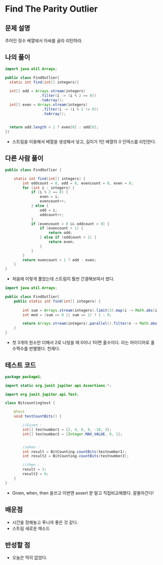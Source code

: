 # Find The Parity Outlier

## 문제 설명
주어진 정수 배열에서 아싸를 골라 리턴하라.

## 나의 풀이
```java
import java.util.Arrays;

public class FindOutlier{
  static int find(int[] integers){
    
  int[] odd = Arrays.stream(integers)
                .filter(i -> (i % 2 == 0))
                .toArray();
  int[] even = Arrays.stream(integers)
                 .filter(i -> (i % 2 != 0))
                 .toArray();
    
    
  return odd.length > 1 ? even[0] : odd[0];
}}
```
* 스트림을 이용해서 배열을 생성해서 넣고, 길이가 1인 배열의 0 인덱스를 리턴한다.

## 다른 사람 풀이

```java
public class FindOutlier {

    static int find(int[] integers) {
        int oddcount = 0, odd = 0, evencount = 0, even = 0;
        for (int i : integers) {
            if (i % 2 == 0) {
                even = i;
                evencount++;
            } else {
                odd = i;
                oddcount++;
            }
            if (evencount > 0 && oddcount > 0) {
                if (evencount > 1) {
                    return odd;
                } else if (oddcount > 1) {
                    return even;
                }
            }
        }
        return evencount > 1 ? odd : even;
    }
}
```
* 처음에 이렇게 풀었는데 스트림이 훨씬 간결해보여서 썼다. 
```java
import java.util.Arrays;

public class FindOutlier{
    public static int find(int[] integers) {
       
        int sum = Arrays.stream(integers).limit(3).map(i -> Math.abs(i) % 2).sum();
        int mod = (sum == 0 || sum == 1) ? 1 : 0;

        return Arrays.stream(integers).parallel().filter(n -> Math.abs(n) % 2 == mod).findFirst().getAsInt();
    }
}
```
* 첫 3개의 원소만 더해서 2로 나눴을 때 0이나 1이면 홀수이다. 라는 아이디어로 홀수짝수를 판별했다. 천재다.

## 테스트 코드

```java
package package1;

import static org.junit.jupiter.api.Assertions.*;

import org.junit.jupiter.api.Test;

class Bitcountingtest {

	@Test
	void testCountBits() {

		//Given :
		int[] testnumber1 = {2, 4, 6, 8, -10, 3};
		int[] testnumber2 = {Integer.MAX_VALUE, 0, 1};


		//when :
		int result = BitCounting.countBits(testnumber1);
		int result2 = BitCounting.countBits(testnumber2);

		//then :
		result = 3;
		result2 = 0;
	}
}

```
* Given, when, then 을쓰고 이번엔 assert 문 말고 직접비교해봤다. 잘돌아간다!

## 배운점
* 시간을 정해놓고 푸니까 좋은 것 같다.
* 스트림 새로운 메소드

## 반성할 점
* 오늘은 딱히 없었다.
